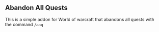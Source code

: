 ## Abandon All Quests

This is a simple addon for World of warcraft that abandons all quests with the command ```/aaq```